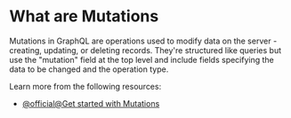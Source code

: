# What are Mutations

Mutations in GraphQL are operations used to modify data on the server - creating, updating, or deleting records. They're structured like queries but use the "mutation" field at the top level and include fields specifying the data to be changed and the operation type.

Learn more from the following resources:

- [@official@Get started with Mutations](https://graphql.org/learn/mutations/)
